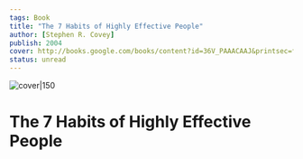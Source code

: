 ```yaml
---
tags: Book
title: "The 7 Habits of Highly Effective People"
author: [Stephen R. Covey]
publish: 2004
cover: http://books.google.com/books/content?id=36V_PAAACAAJ&printsec=frontcover&img=1&zoom=1&source=gbs_api
status: unread
---
```


![cover|150](http://books.google.com/books/content?id=36V_PAAACAAJ&printsec=frontcover&img=1&zoom=1&source=gbs_api)
# The 7 Habits of Highly Effective People
